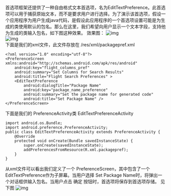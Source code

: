首选项框架还提供了一种自由格式文本首选项，名为EditTextPreference。此首选项可以用于捕获原始文本，而不是要求用户进行选择。为了演示该首选项，假设一个应用程序为用户生成java代码，是假设此应用程序的一个首选项设置可能是为生成的类使用默认的包名。那么在这里，我们希望向用户显示一个文本字段，支持他为生成的类输入包名，如下图这种效果。
效果图：
![img](P)  
![img](P)  
下面是我们的xml文件，此文件存放在 /res/xml/packagepref.xml
```  
<?xml version="1.0" encoding="utf-8"?>
<PreferenceScreen xmlns:android="http://schemas.android.com/apk/res/android"
    android:key="flight_columns_pref"
    android:summary="Set Columns for Search Results"
    android:title="Flight Search Preferences" >
    <EditTextPreference
        android:dialogTitle="Package Name"
        android:key="package_name_preference"
        android:summary="Set the package name for generated code"
        android:title="Set Package Name" />
</PreferenceScreen>
```
下面是我们的 PreferenceActivity类 EditTextPreferenceActivity
```  
import android.os.Bundle;
import android.preference.PreferenceActivity;
public class EditTextPreferenceActivity extends PreferenceActivity {
	@Override
	protected void onCreate(Bundle savedInstanceState) {
		super.onCreate(savedInstanceState);
		addPreferencesFromResource(R.xml.packagepref);
	}
}
```
从xml文件可以看出我们定义了一个 PreferenceScreen，其中包含了一个EditTextPreference作为子屏幕。当用户选择 Set Package Name时，将弹出一个对话框供输入包名。当用户点击 确定 按钮时，首选项将保存到首选项存储。 
见下图
![img](P)  